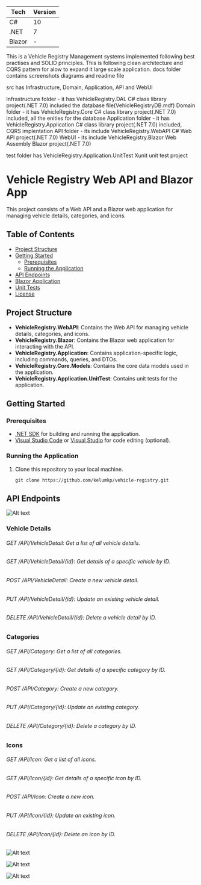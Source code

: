 | Tech          | Version       |
| ------------- | ------------- |
| C#            |         10    |
| .NET          |           7   |
| Blazor        |      -        |

This is a Vehicle Registry Management systems implemented following best practises and SOLID principles. This is following clean architecture and CQRS pattern for alow to expand it large scale application.
docs folder contains screenshots diagrams and readme file

src has Infrastructure, Domain, Application, API and WebUI

Infrastructure folder - it has VehicleRegistry.DAL C# class library project(.NET 7.0) included the database file(VehicleRegistryDB.mdf) 
Domain folder - it has VehicleRegistry.Core C# class library project(.NET 7.0) included, all the enities for the database
Application folder - it has VehicleRegistry.Application C# class library project(.NET 7.0) included, CQRS implentation
API folder - its include VehicleRegistry.WebAPI  C# Web API project(.NET 7.0)
WebUI - its include VehicleRegistry.Blazor Web Assembly Blazor project(.NET 7.0)

test folder has VehicleRegistry.Application.UnitTest Xunit unit test project

# Vehicle Registry Web API and Blazor App

This project consists of a Web API and a Blazor web application for managing vehicle details, categories, and icons.

## Table of Contents

- [Project Structure](#project-structure)
- [Getting Started](#getting-started)
  - [Prerequisites](#prerequisites)
  - [Running the Application](#running-the-application)
- [API Endpoints](#api-endpoints)
- [Blazor Application](#blazor-application)
- [Unit Tests](#unit-tests)
- [License](#license)

## Project Structure

- **VehicleRegistry.WebAPI**: Contains the Web API for managing vehicle details, categories, and icons.
- **VehicleRegistry.Blazor**: Contains the Blazor web application for interacting with the API.
- **VehicleRegistry.Application**: Contains application-specific logic, including commands, queries, and DTOs.
- **VehicleRegistry.Core.Models**: Contains the core data models used in the application.
- **VehicleRegistry.Application.UnitTest**: Contains unit tests for the application.

## Getting Started

### Prerequisites

- [.NET SDK](https://dotnet.microsoft.com/download/dotnet) for building and running the application.
- [Visual Studio Code](https://code.visualstudio.com/) or [Visual Studio](https://visualstudio.microsoft.com/) for code editing (optional).

### Running the Application

1. Clone this repository to your local machine.

   ```shell
   git clone https://github.com/kelumkp/vehicle-registry.git

## API Endpoints

![Alt text](api.png)

### Vehicle Details

###### GET /API/VehicleDetail: Get a list of all vehicle details.
###### GET /API/VehicleDetail/{id}: Get details of a specific vehicle by ID.
###### POST /API/VehicleDetail: Create a new vehicle detail.
###### PUT /API/VehicleDetail/{id}: Update an existing vehicle detail.
###### DELETE /API/VehicleDetail/{id}: Delete a vehicle detail by ID.

### Categories

###### GET /API/Category: Get a list of all categories.
###### GET /API/Category/{id}: Get details of a specific category by ID.
###### POST /API/Category: Create a new category.
###### PUT /API/Category/{id}: Update an existing category.
###### DELETE /API/Category/{id}: Delete a category by ID.

### Icons

###### GET /API/Icon: Get a list of all icons.
###### GET /API/Icon/{id}: Get details of a specific icon by ID.
###### POST /API/Icon: Create a new icon.
###### PUT /API/Icon/{id}: Update an existing icon.
###### DELETE /API/Icon/{id}: Delete an icon by ID.

![Alt text](vehicledetails.png)

![Alt text](categories.png)

![Alt text](icons.png)

